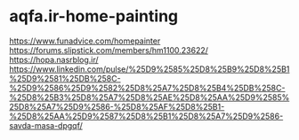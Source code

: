 # aqfa.ir-home-painting
https://www.funadvice.com/homepainter
https://forums.slipstick.com/members/hm1100.23622/
https://hopa.nasrblog.ir/
https://www.linkedin.com/pulse/%25D9%2585%25D8%25B9%25D8%25B1%25D9%2581%25DB%258C-%25D9%2586%25D9%2582%25D8%25A7%25D8%25B4%25DB%258C-%25D8%25B3%25D8%25A7%25D8%25AE%25D8%25AA%25D9%2585%25D8%25A7%25D9%2586-%25D8%25AF%25D8%25B1-%25D8%25AA%25D9%2587%25D8%25B1%25D8%25A7%25D9%2586-savda-masa-dpgqf/
